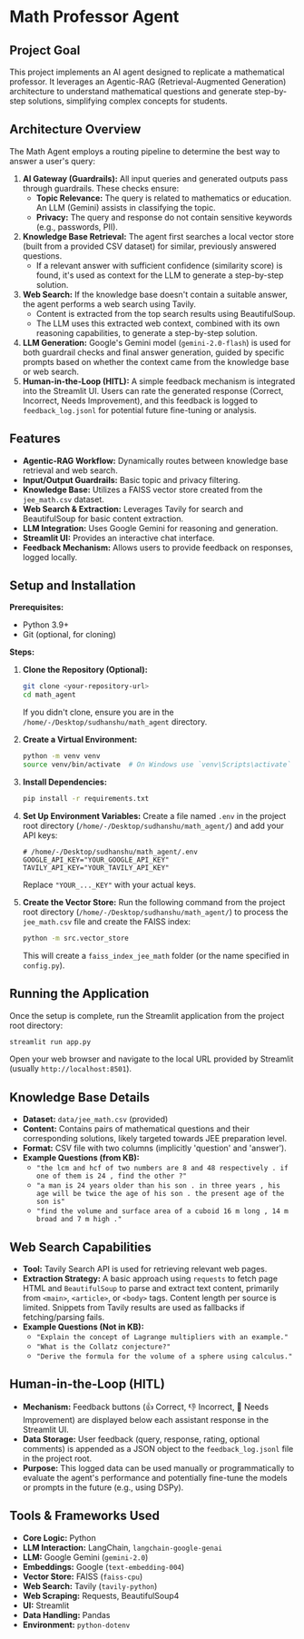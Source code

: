 # Math Professor Agent

## Project Goal

This project implements an AI agent designed to replicate a mathematical professor. It leverages an Agentic-RAG (Retrieval-Augmented Generation) architecture to understand mathematical questions and generate step-by-step solutions, simplifying complex concepts for students.

## Architecture Overview

The Math Agent employs a routing pipeline to determine the best way to answer a user's query:

1.  **AI Gateway (Guardrails):** All input queries and generated outputs pass through guardrails. These checks ensure:
    *   **Topic Relevance:** The query is related to mathematics or education. An LLM (Gemini) assists in classifying the topic.
    *   **Privacy:** The query and response do not contain sensitive keywords (e.g., passwords, PII).
2.  **Knowledge Base Retrieval:** The agent first searches a local vector store (built from a provided CSV dataset) for similar, previously answered questions.
    *   If a relevant answer with sufficient confidence (similarity score) is found, it's used as context for the LLM to generate a step-by-step solution.
3.  **Web Search:** If the knowledge base doesn't contain a suitable answer, the agent performs a web search using Tavily.
    *   Content is extracted from the top search results using BeautifulSoup.
    *   The LLM uses this extracted web context, combined with its own reasoning capabilities, to generate a step-by-step solution.
4.  **LLM Generation:** Google's Gemini model (`gemini-2.0-flash`) is used for both guardrail checks and final answer generation, guided by specific prompts based on whether the context came from the knowledge base or web search.
5.  **Human-in-the-Loop (HITL):** A simple feedback mechanism is integrated into the Streamlit UI. Users can rate the generated response (Correct, Incorrect, Needs Improvement), and this feedback is logged to `feedback_log.jsonl` for potential future fine-tuning or analysis.

## Features

*   **Agentic-RAG Workflow:** Dynamically routes between knowledge base retrieval and web search.
*   **Input/Output Guardrails:** Basic topic and privacy filtering.
*   **Knowledge Base:** Utilizes a FAISS vector store created from the `jee_math.csv` dataset.
*   **Web Search & Extraction:** Leverages Tavily for search and BeautifulSoup for basic content extraction.
*   **LLM Integration:** Uses Google Gemini for reasoning and generation.
*   **Streamlit UI:** Provides an interactive chat interface.
*   **Feedback Mechanism:** Allows users to provide feedback on responses, logged locally.

## Setup and Installation

**Prerequisites:**

*   Python 3.9+
*   Git (optional, for cloning)

**Steps:**

1.  **Clone the Repository (Optional):**
    ```bash
    git clone <your-repository-url>
    cd math_agent
    ```
    If you didn't clone, ensure you are in the `/home/-/Desktop/sudhanshu/math_agent` directory.

2.  **Create a Virtual Environment:**
    ```bash
    python -m venv venv
    source venv/bin/activate  # On Windows use `venv\Scripts\activate`
    ```

3.  **Install Dependencies:**
    ```bash
    pip install -r requirements.txt
    ```

4.  **Set Up Environment Variables:**
    Create a file named `.env` in the project root directory (`/home/-/Desktop/sudhanshu/math_agent/`) and add your API keys:
    ```env
    # /home/-/Desktop/sudhanshu/math_agent/.env
    GOOGLE_API_KEY="YOUR_GOOGLE_API_KEY"
    TAVILY_API_KEY="YOUR_TAVILY_API_KEY"
    ```
    Replace `"YOUR_..._KEY"` with your actual keys.

5.  **Create the Vector Store:**
    Run the following command from the project root directory (`/home/-/Desktop/sudhanshu/math_agent/`) to process the `jee_math.csv` file and create the FAISS index:
    ```bash
    python -m src.vector_store
    ```
    This will create a `faiss_index_jee_math` folder (or the name specified in `config.py`).

## Running the Application

Once the setup is complete, run the Streamlit application from the project root directory:

```bash
streamlit run app.py
```

Open your web browser and navigate to the local URL provided by Streamlit (usually `http://localhost:8501`).

## Knowledge Base Details

*   **Dataset:** `data/jee_math.csv` (provided)
*   **Content:** Contains pairs of mathematical questions and their corresponding solutions, likely targeted towards JEE preparation level.
*   **Format:** CSV file with two columns (implicitly 'question' and 'answer').
*   **Example Questions (from KB):**
    *   `"the lcm and hcf of two numbers are 8 and 48 respectively . if one of them is 24 , find the other ?"`
    *   `"a man is 24 years older than his son . in three years , his age will be twice the age of his son . the present age of the son is"`
    *   `"find the volume and surface area of a cuboid 16 m long , 14 m broad and 7 m high ."`

## Web Search Capabilities

*   **Tool:** Tavily Search API is used for retrieving relevant web pages.
*   **Extraction Strategy:** A basic approach using `requests` to fetch page HTML and `BeautifulSoup` to parse and extract text content, primarily from `<main>`, `<article>`, or `<body>` tags. Content length per source is limited. Snippets from Tavily results are used as fallbacks if fetching/parsing fails.
*   **Example Questions (Not in KB):**
    *   `"Explain the concept of Lagrange multipliers with an example."`
    *   `"What is the Collatz conjecture?"`
    *   `"Derive the formula for the volume of a sphere using calculus."`

## Human-in-the-Loop (HITL)

*   **Mechanism:** Feedback buttons (👍 Correct, 👎 Incorrect, 🤔 Needs Improvement) are displayed below each assistant response in the Streamlit UI.
*   **Data Storage:** User feedback (query, response, rating, optional comments) is appended as a JSON object to the `feedback_log.jsonl` file in the project root.
*   **Purpose:** This logged data can be used manually or programmatically to evaluate the agent's performance and potentially fine-tune the models or prompts in the future (e.g., using DSPy).

## Tools & Frameworks Used

*   **Core Logic:** Python
*   **LLM Interaction:** LangChain, `langchain-google-genai`
*   **LLM:** Google Gemini (`gemini-2.0`)
*   **Embeddings:** Google (`text-embedding-004`)
*   **Vector Store:** FAISS (`faiss-cpu`)
*   **Web Search:** Tavily (`tavily-python`)
*   **Web Scraping:** Requests, BeautifulSoup4
*   **UI:** Streamlit
*   **Data Handling:** Pandas
*   **Environment:** `python-dotenv`

